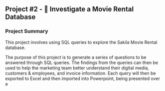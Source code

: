 ## Project #2 - 🍿 Investigate a Movie Rental Database

### Project Summary
This project involves using SQL queries to explore the Sakila Movie Rental database. 


The purpose of this project is to generate a series of questions to be answered through SQL queries. The findings from the queries can then be used to help the marketing team better understand their digital media, customers & employees, and invoice information. Each query will then be exported to Excel and then imported into Powerpoint, being presented over a 